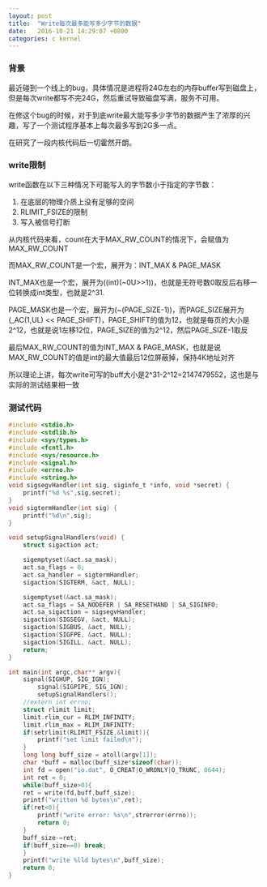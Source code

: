 ```yaml
---
layout: post
title:  "Write每次最多能写多少字节的数据"
date:   2016-10-21 14:29:07 +0800
categories: c kernel
---
```


### 背景

最近碰到一个线上的bug，具体情况是进程将24G左右的内存buffer写到磁盘上，但是每次write都写不完24G，然后重试导致磁盘写满，服务不可用。

在修这个bug的时候，对于到底write最大能写多少字节的数据产生了浓厚的兴趣，写了一个测试程序基本上每次最多写到2G多一点。

在研究了一段内核代码后一切霍然开朗。


### write限制

write函数在以下三种情况下可能写入的字节数小于指定的字节数：

1. 在底层的物理介质上没有足够的空间
2. RLIMIT_FSIZE的限制
3. 写入被信号打断

从内核代码来看，count在大于MAX_RW_COUNT的情况下，会赋值为MAX_RW_COUNT

而MAX_RW_COUNT是一个宏，展开为：INT_MAX & PAGE_MASK

INT_MAX也是一个宏，展开为((int)(~0U>>1))，也就是无符号数0取反后右移一位转换成int类型，也就是2^31.

PAGE_MASK也是一个宏，展开为(~(PAGE_SIZE-1))，而PAGE_SIZE展开为(_AC(1,UL) << PAGE_SHIFT)，PAGE_SHIFT的值为12，也就是每页的大小是2^12，也就是说1左移12位，PAGE_SIZE的值为2^12，然后PAGE_SIZE-1取反

最后MAX_RW_COUNT的值为INT_MAX & PAGE_MASK，也就是说MAX_RW_COUNT的值是int的最大值最后12位屏蔽掉，保持4K地址对齐

所以理论上讲，每次write可写的buff大小是2^31-2^12=2147479552，这也是与实际的测试结果相一致

   
### 测试代码

```c
#include <stdio.h>
#include <stdlib.h>
#include <sys/types.h>
#include <fcntl.h>
#include <sys/resource.h>
#include <signal.h>
#include <errno.h>
#include <string.h>
void sigsegvHandler(int sig, siginfo_t *info, void *secret) {
	printf("%d %s",sig,secret);
}
void sigtermHandler(int sig) {
	printf("%d\n",sig);
}

void setupSignalHandlers(void) {
    struct sigaction act;

    sigemptyset(&act.sa_mask);
    act.sa_flags = 0;
    act.sa_handler = sigtermHandler;
    sigaction(SIGTERM, &act, NULL);

    sigemptyset(&act.sa_mask);
    act.sa_flags = SA_NODEFER | SA_RESETHAND | SA_SIGINFO;
    act.sa_sigaction = sigsegvHandler;
    sigaction(SIGSEGV, &act, NULL);
    sigaction(SIGBUS, &act, NULL);
    sigaction(SIGFPE, &act, NULL);
    sigaction(SIGILL, &act, NULL);
    return;
}

int main(int argc,char** argv){
	signal(SIGHUP, SIG_IGN);
    	signal(SIGPIPE, SIG_IGN);
    	setupSignalHandlers();
	//extern int errno;
	struct rlimit limit;
	limit.rlim_cur = RLIM_INFINITY;
	limit.rlim_max = RLIM_INFINITY;
	if(setrlimit(RLIMIT_FSIZE,&limit)){
		printf("set limit failed\n");
	}
	long long buff_size = atoll(argv[1]);
	char *buff = malloc(buff_size*sizeof(char));
	int fd = open("io.dat", O_CREAT|O_WRONLY|O_TRUNC, 0644);
	int ret = 0;
	while(buff_size>0){
	ret = write(fd,buff,buff_size);
	printf("written %d bytes\n",ret);
	if(ret<0){
		printf("write error: %s\n",strerror(errno));
		return 0;
	}
	buff_size-=ret;
	if(buff_size==0) break;
	}
 	printf("write %lld bytes\n",buff_size);
	return 0;
}
```
